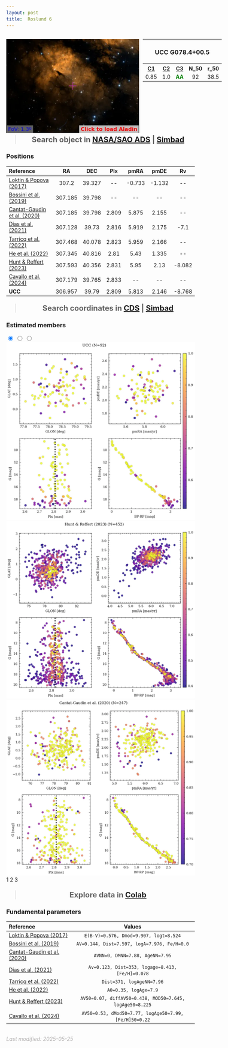 ```yaml
---
layout: post
title:  Roslund 6
---
```

<div style="display: flex; justify-content: space-between; width:720px;height:250px">
<div style="text-align: center;">

<!-- Static image + data attributes for FOV and target -->
<img id="aladin_img"
     data-umami-event="aladin_load"
     src="https://raw.githubusercontent.com/ucc23/Q1P/main/plots/roslund6_aladin.webp"
     alt="Click to load Aladin Lite" 
     style="width:355px;height:250px; cursor: pointer;"
     data-fov="1.283" 
     data-target="306.957 39.79"/>
<!-- Div to contain Aladin Lite viewer -->
<div id="aladin-lite-div" style="width:355px;height:250px;display:none;"></div>
<!-- Aladin Lite script (will be loaded after the image is clicked) -->
<script src="{{ site.baseurl }}/scripts/aladin_load.js"></script>

</div>
<!-- Left block -->

<table style="text-align: center; width:355px;height:250px;">
  <!-- Row 1 (title) -->
  <tr>
    <td colspan="5"><h3>UCC G078.4+00.5</h3></td>
  </tr>
  <!-- Row 2 -->
  <tr>
    <th><a href="https://ucc.ar/faq#what-are-the-c1-c2-and-c3-parameters" title="Photometric class">C1</a></th>
    <th><a href="https://ucc.ar/faq#what-are-the-c1-c2-and-c3-parameters" title="Density class">C2</a></th>
    <th><a href="https://ucc.ar/faq#what-are-the-c1-c2-and-c3-parameters" title="Combined class">C3</a></th>
    <th><div title="Stars with membership probability >50%">N_50</div></th>
    <th><div title="Radius that contains half the members [arcmin]">r_50</div></th>
  </tr>
  <!-- Row 3 -->
  <tr>
    <td>0.85</td>
    <td>1.0</td>
    <td><span style="color: green; font-weight: bold;">A</span><span style="color: green; font-weight: bold;">A</span></td>
    <td>92</td>
    <td>38.5</td>
  </tr>
</table>
</div>

> <p style="text-align:center; font-weight: bold; font-size:20px">Search object in <a data-umami-event="nasa_search" href="https://ui.adsabs.harvard.edu/search/q=%20collection%3Aastronomy%20body%3A%22Roslund%206%22&sort=date%20desc%2C%20bibcode%20desc&p_=0" target="_blank">NASA/SAO ADS</a> | <a data-umami-event="simbad_search" href="https://simbad.cds.unistra.fr/simbad/sim-id-refs?Ident=roslund6" target="_blank">Simbad</a></p>


### Positions

| Reference    | RA    | DEC   | Plx  | pmRA  | pmDE   |  Rv  |
| :---         | :---: | :---: | :---: | :---: | :---: | :---: |
|[Loktin & Popova (2017)](https://ui.adsabs.harvard.edu/abs/2017AstBu..72..257L) | 307.2 | 39.327 | -- | -0.733 | -1.132 | -- |
|[Bossini et al. (2019)](https://ui.adsabs.harvard.edu/abs/2019A%26A...623A.108B) | 307.185 | 39.798 | -- | -- | -- | -- |
|[Cantat-Gaudin et al. (2020)](https://ui.adsabs.harvard.edu/abs/2020A%26A...640A...1C) | 307.185 | 39.798 | 2.809 | 5.875 | 2.155 | -- |
|[Dias et al. (2021)](https://ui.adsabs.harvard.edu/abs/2021MNRAS.504..356D) | 307.128 | 39.73 | 2.816 | 5.919 | 2.175 | -7.1 |
|[Tarricq et al. (2022)](https://ui.adsabs.harvard.edu/abs/2022A%26A...659A..59T) | 307.468 | 40.078 | 2.823 | 5.959 | 2.166 | -- |
|[He et al. (2022)](https://ui.adsabs.harvard.edu/abs/2022ApJS..262....7H) | 307.345 | 40.816 | 2.81 | 5.43 | 1.335 | -- |
|[Hunt & Reffert (2023)](https://ui.adsabs.harvard.edu/abs/2023A%26A...673A.114H) | 307.593 | 40.356 | 2.831 | 5.95 | 2.13 | -8.082 |
|[Cavallo et al. (2024)](https://ui.adsabs.harvard.edu/abs/2024AJ....167...12C) | 307.179 | 39.765 | 2.833 | -- | -- | -- |
| **UCC** |306.957 | 39.79 | 2.809 | 5.813 | 2.146 | -8.768 |

> <p style="text-align:center; font-weight: bold; font-size:20px">Search coordinates in <a data-umami-event="cds_coord_search" href="https://cdsportal.u-strasbg.fr/?target=306.957,+39.79" target="_blank">CDS</a> | <a data-umami-event="simbad_coord_search" href="https://simbad.cds.unistra.fr/mobile/object_list.html?coord=306.957%2039.79&output=json&radius=5&userEntry=roslund6" target="_blank">Simbad</a></p>

### Estimated members

<div class="carousel">
<input type="radio" name="radio-btn" id="slide1" checked>
<input type="radio" name="radio-btn" id="slide2">
<input type="radio" name="radio-btn" id="slide3">
<div class="slides">
<div class="slide">
<a href="https://raw.githubusercontent.com/ucc23/Q1P/main/plots/roslund6.webp" target="_blank">
<img src="https://raw.githubusercontent.com/ucc23/Q1P/main/plots/roslund6.webp" alt="Roslund 6 UCC">
</a>
</div>
<div class="slide">
<a href="https://raw.githubusercontent.com/ucc23/Q1P/main/plots/roslund6_HUNT23.webp" target="_blank">
<img src="https://raw.githubusercontent.com/ucc23/Q1P/main/plots/roslund6_HUNT23.webp" alt="Roslund 6 HUNT23">
</a>
</div>
<div class="slide">
<a href="https://raw.githubusercontent.com/ucc23/Q1P/main/plots/roslund6_CANTAT20.webp" target="_blank">
<img src="https://raw.githubusercontent.com/ucc23/Q1P/main/plots/roslund6_CANTAT20.webp" alt="Roslund 6 CANTAT20">
</a>
</div>
</div>
<div class="indicators">
<label for="slide1">1</label>
<label for="slide2">2</label>
<label for="slide3">3</label>
</div>
</div>


> <p style="text-align:center; font-weight: bold; font-size:20px">Explore data in <a data-umami-event="colab" href="https://colab.research.google.com/github/ucc23/ucc/blob/main/assets/notebook.ipynb" target="_blank">Colab</a></p>


### Fundamental parameters

| Reference |  Values |
| :---         |     :---:      |
| [Loktin & Popova (2017)](https://ui.adsabs.harvard.edu/abs/2017AstBu..72..257L) | `E(B-V)=0.576, Dmod=9.907, logt=8.524` |
| [Bossini et al. (2019)](https://ui.adsabs.harvard.edu/abs/2019A%26A...623A.108B) | `AV=0.144, Dist=7.597, logA=7.976, Fe/H=0.0` |
| [Cantat-Gaudin et al. (2020)](https://ui.adsabs.harvard.edu/abs/2020A%26A...640A...1C) | `AVNN=0, DMNN=7.88, AgeNN=7.95` |
| [Dias et al. (2021)](https://ui.adsabs.harvard.edu/abs/2021MNRAS.504..356D) | `Av=0.123, Dist=353, logage=8.413, [Fe/H]=0.078` |
| [Tarricq et al. (2022)](https://ui.adsabs.harvard.edu/abs/2022A%26A...659A..59T) | `Dist=371, logAgeNN=7.96` |
| [He et al. (2022)](https://ui.adsabs.harvard.edu/abs/2022ApJS..262....7H) | `A0=0.35, logAge=7.9` |
| [Hunt & Reffert (2023)](https://ui.adsabs.harvard.edu/abs/2023A%26A...673A.114H) | `AV50=0.07, diffAV50=0.438, MOD50=7.645, logAge50=8.225` |
| [Cavallo et al. (2024)](https://ui.adsabs.harvard.edu/abs/2024AJ....167...12C) | `AV50=0.53, dMod50=7.77, logAge50=7.99, [Fe/H]50=0.22` |

<br>
<font color="b3b1b1"><i>Last modified: 2025-05-25</i></font>
